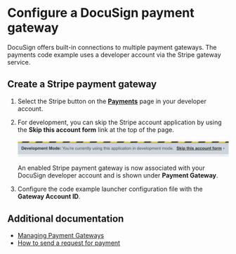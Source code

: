 # Configure a DocuSign payment gateway

DocuSign offers built-in connections to multiple payment gateways. The payments code example uses a developer account via the Stripe gateway service.


## Create a Stripe payment gateway

1. Select the Stripe button on the [**Payments**](https://admindemo.docusign.com/authenticate?goTo=payments) page in your developer account.

1. For development, you can skip the Stripe account application by using the **Skip this account form** link at the top of the page.<br />

   ![Skipping the Stripe account form](docs/stripe_skip_account_form_link.png) 

   An enabled Stripe payment gateway is now associated with your DocuSign developer account and is shown under  **Payment Gateway**.

1. Configure the code example launcher configuration file with the **Gateway Account ID**.


## Additional documentation
* [Managing Payment Gateways](https://support.docusign.com/en/guides/managing-payment-gateways)
* [How to send a request for payment](https://developers.docusign.com/docs/esign-rest-api/how-to/request-a-payment)  

